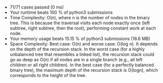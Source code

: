 -   71/71 cases passed (0 ms)
-   Your runtime beats 100 % of python3 submissions
-   Time Complexity: O(n), where n is the number of nodes in the binary tree. This is because the traversal visits each node exactly once (left subtree, right subtree, then the root), performing constant work at each node.
-   Your memory usage beats 15.15 % of python3 submissions (16.6 MB)
-   Space Complexity: Best case: O(n) and worse case: O(log n). It depends on the depth of the recursion stack. In the worst case (for a highly unbalanced tree that resembles a linked list), the recursion stack could go as deep as O(n) if all nodes are in a single branch (e.g., all left children or all right children). In the best case (for a perfectly balanced binary tree), the maximum depth of the recursion stack is O(logn), which corresponds to the height of the tree.